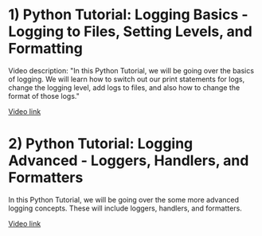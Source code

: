 # 1) Python Tutorial: Logging Basics - Logging to Files, Setting Levels, and Formatting

Video description: "In this Python Tutorial, we will be going over the basics of logging. We will learn how to switch out our print statements for logs, change the logging level, add logs to files, and also how to change the format of those logs."

[Video link](https://www.youtube.com/watch?v=-ARI4Cz-awo) 

# 2) Python Tutorial: Logging Advanced - Loggers, Handlers, and Formatters

In this Python Tutorial, we will be going over the some more advanced logging concepts. These will include loggers, handlers, and formatters.

[Video link](https://www.youtube.com/watch?v=jxmzY9soFXg)